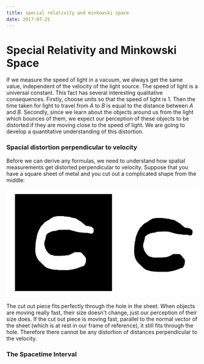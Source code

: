 ```yaml
---
title: special relativity and minkowski space
date: 2017-07-25
---
```


# Special Relativity and Minkowski Space

If we measure the speed of light in a vacuum, we always get the same value, independent of the velocity of the light source. The speed of light is a universal constant. This fact has several interesting qualitative consequences. Firstly, choose units so that the speed of light is $1$. Then the time taken for light to travel from $A$ to $B$ is equal to the distance between $A$ and $B$. Secondly, since we learn about the objects around us from the light which bounces of them, we expect our perception of these objects to be distorted if they are moving close to the speed of light. We are going to develop a quantitative understanding of this distortion.

### Spacial distortion perpendicular to velocity

Before we can derive any formulas, we need to understand how spatial measurements get distorted perpendicular to velocity. Suppose that you have a square sheet of metal and you cut out a complicated shape from the middle:

![](/img/2017-07-25-no-perpendicular-dilation.PNG)

The cut out piece fits perfectly through the hole in the sheet. When objects are moving really fast, their size doesn't change, just our perception of their size does. If the cut out piece is moving fast, parallel to the normal vector of the sheet (which is at rest in our frame of reference), it still fits through the hole. Therefore there cannot be any distortion of distances perpendicular to the velocity.

### The Spacetime Interval

